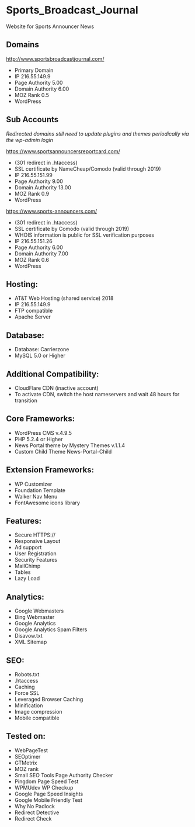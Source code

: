 # Sports_Broadcast_Journal
Website for Sports Announcer News

## Domains
http://www.sportsbroadcastjournal.com/
- Primary Domain
- IP 216.55.149.9
- Page Authority 5.00
- Domain Authority 6.00
- MOZ Rank 0.5
- WordPress 

## Sub Accounts
*Redirected domains still need to update plugins and themes periodically via the wp-admin login*

https://www.sportsannouncersreportcard.com/
- (301 redirect in .htaccess)
- SSL certificate by NameCheap/Comodo (valid through 2019)
- IP 216.55.151.99
- Page Authority 9.00
- Domain Authority 13.00
- MOZ Rank 0.9
- WordPress 

https://www.sports-announcers.com/ 
- (301 redirect in .htaccess)
- SSL certificate by Comodo (valid through 2019)
- WHOIS information is public for SSL verification purposes
- IP 216.55.151.26
- Page Authority 6.00
- Domain Authority 7.00
- MOZ Rank 0.6
- WordPress 

## Hosting:
- AT&T Web Hosting (shared service) 2018
- IP 216.55.149.9
- FTP compatible
- Apache Server

## Database:
- Database: Carrierzone
- MySQL 5.0 or Higher

## Additional Compatibility: 
- CloudFlare CDN (inactive account)
- To activate CDN, switch the host nameservers and wait 48 hours for transition

## Core Frameworks:
- WordPress CMS v.4.9.5
- PHP 5.2.4 or Higher
- News Portal theme by Mystery Themes v.1.1.4
- Custom Child Theme News-Portal-Child

## Extension Frameworks:
- WP Customizer
- Foundation Template
- Walker Nav Menu
- FontAwesome icons library

## Features:
- Secure HTTPS://
- Responsive Layout
- Ad support
- User Registration
- Security Features
- MailChimp
- Tables
- Lazy Load

## Analytics:
- Google Webmasters
- Bing Webmaster
- Google Analytics
- Google Analytics Spam Filters 
- Disavow.txt
- XML Sitemap

## SEO:
- Robots.txt
- .htaccess
- Caching
- Force SSL
- Leveraged Browser Caching
- Minification
- Image compression
- Mobile compatible

## Tested on:
- WebPageTest
- SEOptimer
- GTMetrix
- MOZ rank
- Small SEO Tools Page Authority Checker
- Pingdom Page Speed Test
- WPMUdev WP Checkup
- Google Page Speed Insights
- Google Mobile Friendly Test
- Why No Padlock
- Redirect Detective
- Redirect Check

